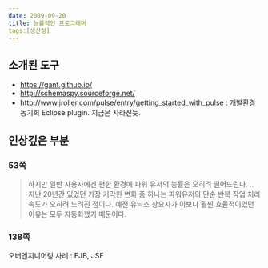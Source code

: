 ```yaml
---
date: 2009-09-20
title: 능률적인 프로그래머
tags:[생산성]
---
```


## 소개된 도구
- <https://gant.github.io/>
- <http://schemaspy.sourceforge.net/>
- http://www.jroller.com/pulse/entry/getting_started_with_pulse : 개발환경 동기회 Eclipse plugin. 지금은 사라진듯.

## 인상깊은 부분


### 53쪽
> 하지만 일반 사용자에겐 편한 환경에 파워 유저의 능률은 오히려 떨어뜨린다. .. 지난 20년간 있었던 가장 기막힌 변화 중 하나는 파워유저의 단순 반복 작업 처리 속도가 오히려 느려진 점이다. 예전 유닉스 상요자가 이보다 훨씬 효율적이었던 이유는 모두 자동화했기 때문이다.

### 138쪽
오버엔지니어링 사례 : EJB, JSF


